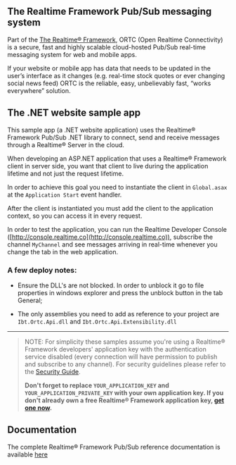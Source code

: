 ## The Realtime Framework Pub/Sub messaging system
Part of the [The Realtime® Framework](http://www.realtime.co/solutions/realtimeframework), ORTC (Open Realtime Connectivity) is a secure, fast and highly scalable cloud-hosted Pub/Sub real-time messaging system for web and mobile apps.

If your website or mobile app has data that needs to be updated in the user’s interface as it changes (e.g. real-time stock quotes or ever changing social news feed) ORTC is the reliable, easy, unbelievably fast, “works everywhere” solution.

## The .NET website sample app
This sample app (a .NET website application) uses the Realtime® Framework Pub/Sub .NET library to connect, send and receive messages through a Realtime® Server in the cloud.

When developing an ASP.NET application that uses a Realtime® Framework client in server side, you want that client to live during the application lifetime and not just the request lifetime.

In order to achieve this goal you need to instantiate the client in `Global.asax` at the `Application Start` event handler.

After the client is instantiated you must add the client to the application context,
so you can access it in every request. 

In order to test the application, you can run the Realtime Developer Console ([http://console.realtime.co](http://console.realtime.co)), subscribe the channel `MyChannel` and see messages arriving in real-time whenever you change the tab in the web application.

### A few deploy notes:

- Ensure the DLL's are not blocked. In order to unblock it go to file properties in windows explorer and press the unblock button in the tab General;

- The only assemblies you need to add as reference to your project are `Ibt.Ortc.Api.dll` and `Ibt.Ortc.Api.Extensibility.dll`

----------


> NOTE: For simplicity these samples assume you're using a Realtime® Framework developers' application key with the authentication service disabled (every connection will have permission to publish and subscribe to any channel). For security guidelines please refer to the [Security Guide](http://docs.xrtml.org/pubsub/overview/2-1-0/security.htm). 
> 
> **Don't forget to replace `YOUR_APPLICATION_KEY` and `YOUR_APPLICATION_PRIVATE_KEY` with your own application key. If you don't already own a free Realtime® Framework application key, [get one now](https://app.realtime.co/developers/getlicense).**


## Documentation
The complete Realtime® Framework Pub/Sub reference documentation is available [here](http://docs.xrtml.org/pubsub/library/2-1-0/welcome.htm)